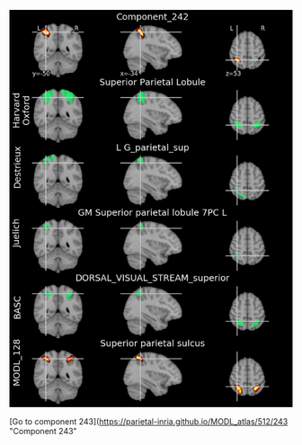 


![242](preliminary/242.jpg "Component 242")

[Go to component 243](https://parietal-inria.github.io/MODL_atlas/512/243 "Component 243"